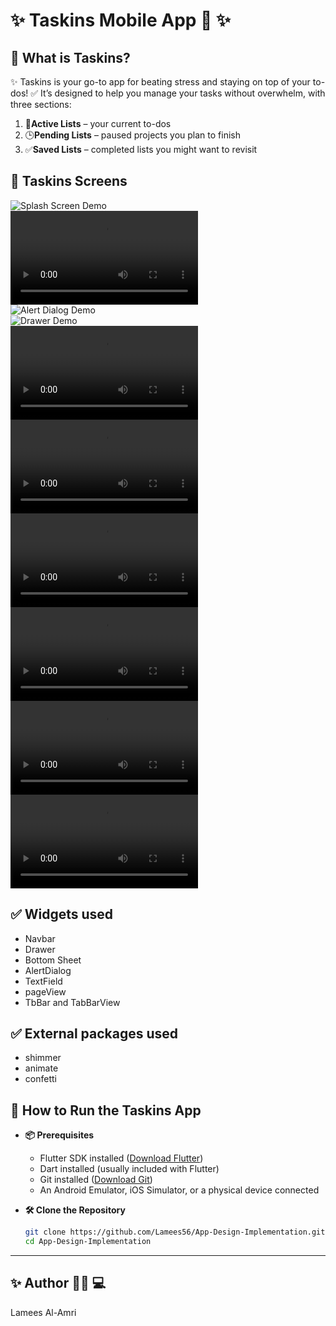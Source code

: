 #  ✨ **Taskins** Mobile App 📱  ✨


## 📝 What is Taskins?

✨ Taskins is your go-to app for beating stress and staying on top of your to-dos! ✅ It’s designed to help you manage your tasks without overwhelm, with three sections:
1. 📝**Active Lists** – your current to-dos  
2. 🕒**Pending Lists** – paused projects you plan to finish  
3. ✅**Saved Lists** – completed lists you might want to revisit  


## 🎥 Taskins Screens

![Splash Screen Demo](spalshScreen-ezgif.com-video-to-gif-converter.gif)  
![Login/Sign Up Demo](loginSignUp-ezgif.com-video-to-gif-converter.mov)  
![Alert Dialog Demo](alertdialog-ezgif.com-video-to-gif-converter.gif)  
![Drawer Demo](drawer-ezgif.com-video-to-gif-converter.gif)  
![Confetti Demo](confetti-ezgif.com-video-to-gif.mov)  
![Animate Demo](animate-ezgif.com-video-to-gif-converter.mov)  
![Navbar Demo](NaVbar-ezgif.com-video-to-gif-converter.mov)  
![Page View Demo](pageView-ezgif.com-video-to-gif-converter.mov)  
![Bottom Sheet Demo](bottomsheet-ezgif.com-video-to-gif-converter.mov)  
![Tabs Demo](tabs-ezgif.com-video-to-gif-converter.mov)  









## ✅  Widgets used 

+ Navbar
+ Drawer
+ Bottom Sheet
+ AlertDialog
+ TextField
+ pageView
+ TbBar and TabBarView



## ✅ External packages used 

+ shimmer
+ animate
+ confetti 


## 🚀 How to Run the Taskins App

+ **📦 Prerequisites**  
  + Flutter SDK installed ([Download Flutter](https://docs.flutter.dev/get-started/install))  
  + Dart installed (usually included with Flutter)  
  + Git installed ([Download Git](https://git-scm.com/downloads))  
  + An Android Emulator, iOS Simulator, or a physical device connected  

+ **🛠️ Clone the Repository**  
  ```bash
  git clone https://github.com/Lamees56/App-Design-Implementation.git
  cd App-Design-Implementation


---

## ✨ Author 👩‍💻 💻

Lamees Al-Amri 

